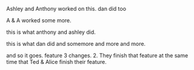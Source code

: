 


Ashley and Anthony worked on this. dan did too


A & A worked some more.



this is what anthony and ashley did. 


this is what dan did
and somemore and more and more.


and so it goes. feature 3 changes. 2. They finish that feature at the same time that Ted & Alice finish their feature.


